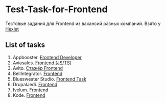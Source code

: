 # Test-Task-for-Frontend
Тестовые задания для Frontend из вакансий разных компаний. Взято у [Hexlet](https://github.com/Hexlet/ru-test-assignments)

## List of tasks

1. Appbooster. [Frontend Developer](https://github.com/appbooster/test-assignments/blob/master/tasks/frontend.md)
2. Aviasales. [Frontend (JS/TS)](https://github.com/KosyanMedia/Front-end_TP_test)
3. Avito. [Стажёр Frontend](https://github.com/avito-tech/sx-frontend-trainee-assignment)
4. BellIntegrator. [Frontend](https://docs.google.com/document/d/1YWJGDKB1pLrox6Y4CNm15Nuu_EVcAHIciYUHWYrDNDY/edit?usp=sharing)
5. Bluesweater Studio. [Frontend Task](https://github.com/some-yummy-nick/frontend-task)
6. DrupalJedi. [Frontend](https://github.com/JediFE/trial-assignments)
7. Ivelum. [Frontend](https://github.com/ivelum/job/blob/master/challenges/frontend.md)
8. Kode. [Frontend](https://github.com/appKODE/trainee-test-frontend)
